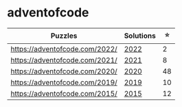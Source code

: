 # adventofcode

| Puzzles | Solutions | ⭐ |
| --- | --- | --- |
| <https://adventofcode.com/2022/> | [2022](2022/) |  2 |
| <https://adventofcode.com/2021/> | [2021](2021/) |  8 |
| <https://adventofcode.com/2020/> | [2020](2020/) | 48 |
| <https://adventofcode.com/2019/> | [2019](2019/) | 10 |
| <https://adventofcode.com/2015/> | [2015](2015/) | 12 |
